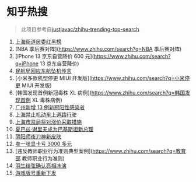 # 知乎热搜

> 此项目参考自[justjavac/zhihu-trending-top-search](https://github.com/justjavac/zhihu-trending-top-search/blob/main/utils.ts)

<!-- BEGIN -->
  <!-- 最后更新时间:Wed Apr 13 2022 03:38:35 GMT+0000 (Coordinated Universal Time) -->
  1. [上海街道居委红黑榜](https://www.zhihu.com/search?q=上海防疫)
1. [NBA 季后赛对阵](https://www.zhihu.com/search?q=NBA 季后赛对阵)
1. [iPhone 13 京东自营降价 600 元](https://www.zhihu.com/search?q=iPhone 13 京东自营降价)
1. [民航局回应东航坠机传言](https://www.zhihu.com/search?q=民航局回应传言)
1. [小米多款机型停更 MIUI 开发版](https://www.zhihu.com/search?q=小米停更 MIUI 开发版)
1. [韩国发现首例新冠毒株 XL 病例](https://www.zhihu.com/search?q=韩国发现首例 XL 毒株病例)
1. [广州新增 13 例新冠阳性感染者](https://www.zhihu.com/search?q=广州疫情)
1. [上海禁止机动车上道路行驶](https://www.zhihu.com/search?q=上海疫情防控)
1. [上海市监局将对涨价采取措施](https://www.zhihu.com/search?q=上海市监管局)
1. [夏巴兹·谢里夫成为巴基斯坦新总理](https://www.zhihu.com/search?q=巴基斯坦总理选举)
1. [阴阳师夜刀神新皮肤](https://www.zhihu.com/search?q=夜刀神新皮肤残幕戏尽)
1. [卖一张显卡亏 3000 多元](https://www.zhihu.com/search?q=卖一张显卡亏3000 )
1. [违反教师职业行为准则典型案例](https://www.zhihu.com/search?q=教育部 教师职业行为准则)
1. [羽生结弦确认亮相冰演](https://www.zhihu.com/search?q=羽生结弦确认亮相冰演)
1. [游戏版号重新下发](https://www.zhihu.com/search?q=游戏版号重新下发 )
  <!-- END -->
